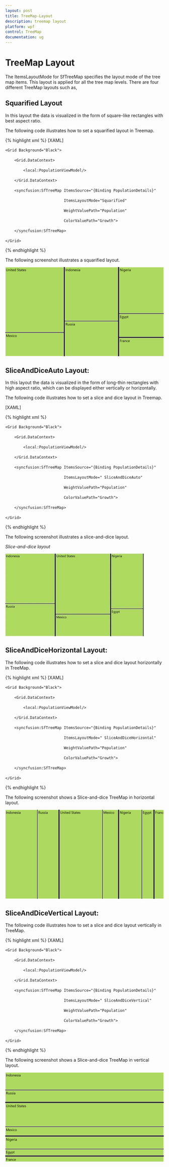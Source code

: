 ```yaml
---
layout: post
title: TreeMap-Layout
description: treemap layout
platform: wpf
control: TreeMap
documentation: ug
---
```


# TreeMap Layout

The ItemsLayoutMode for SfTreeMap specifies the layout mode of the tree map items. This layout is applied for all the tree map levels. There are four different TreeMap layouts such as,

## Squarified Layout

In this layout the data is visualized in the form of square-like rectangles with best aspect ratio.

The following code illustrates how to set a squarified layout in Treemap.


{% highlight xml %}
 [XAML]



    <Grid Background="Black">

        <Grid.DataContext>

            <local:PopulationViewModel/>

        </Grid.DataContext>

        <syncfusion:SfTreeMap ItemsSource="{Binding PopulationDetails}"

                              ItemsLayoutMode="Squarified"

                              WeightValuePath="Population"                              

                              ColorValuePath="Growth">

        </syncfusion:SfTreeMap>

    </Grid>  
{% endhighlight %}


The following screenshot illustrates a squarified layout.

![](TreeMap-Layout_images/TreeMap-Layout_img1.png)



## SliceAndDiceAuto Layout:

In this layout the data is visualized in the form of long-thin rectangles with high aspect ratio, which can be displayed either vertically or horizontally.

The following code illustrates how to set a slice and dice layout in Treemap.



[XAML]

{% highlight xml %}

    <Grid Background="Black">

        <Grid.DataContext>

            <local:PopulationViewModel/>

        </Grid.DataContext>

        <syncfusion:SfTreeMap ItemsSource="{Binding PopulationDetails}"

                              ItemsLayoutMode=" SliceAndDiceAuto"

                              WeightValuePath="Population"                              

                              ColorValuePath="Growth">

        </syncfusion:SfTreeMap>

    </Grid>

{% endhighlight %}











The following screenshot illustrates a slice-and-dice layout.

_Slice-and-dice layout_

![C:/Users/MageshyadavM/Downloads/image250_3.jpg](TreeMap-Layout_images/TreeMap-Layout_img2.jpeg)



## SliceAndDiceHorizontal Layout:

The following code illustrates how to set a slice and dice layout horizontally in TreeMap.


{% highlight xml %}
[XAML]



    <Grid Background="Black">

        <Grid.DataContext>

            <local:PopulationViewModel/>

        </Grid.DataContext>

        <syncfusion:SfTreeMap ItemsSource="{Binding PopulationDetails}"

                              ItemsLayoutMode=" SliceAndDiceHorizontal"

                              WeightValuePath="Population"                              

                              ColorValuePath="Growth">

        </syncfusion:SfTreeMap>

    </Grid>
{% endhighlight %}


The following screenshot shows a Slice-and-dice TreeMap in horizontal layout.

![](TreeMap-Layout_images/TreeMap-Layout_img3.png)



## SliceAndDiceVertical Layout:

The following code illustrates how to set a slice and dice layout vertically in TreeMap.


{% highlight xml %}
[XAML]



    <Grid Background="Black">

        <Grid.DataContext>

            <local:PopulationViewModel/>

        </Grid.DataContext>

        <syncfusion:SfTreeMap ItemsSource="{Binding PopulationDetails}"

                              ItemsLayoutMode=" SliceAndDiceVertical"

                              WeightValuePath="Population"                              

                              ColorValuePath="Growth">

        </syncfusion:SfTreeMap>

    </Grid>
{% endhighlight %}


The following screenshot shows a Slice-and-dice TreeMap in vertical layout.



![](TreeMap-Layout_images/TreeMap-Layout_img4.png)



